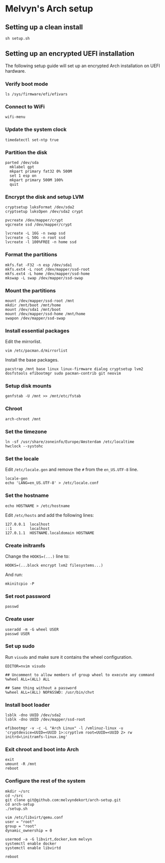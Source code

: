 # Melvyn's Arch setup

## Setting up a clean install

```
sh setup.sh
```

## Setting up an encrypted UEFI installation

The following setup guide will set up an encrypted Arch installation on UEFI hardware.

### Verify boot mode

```
ls /sys/firmware/efi/efivars
```

### Connect to WiFi

```
wifi-menu
```

### Update the system clock

```
timedatectl set-ntp true
```

### Partition the disk

```
parted /dev/sda
  mklabel gpt
  mkpart primary fat32 0% 500M
  set 1 esp on
  mkpart primary 500M 100%
  quit
```

### Encrypt the disk and setup LVM

```
cryptsetup luksFormat /dev/sda2
cryptsetup luksOpen /dev/sda2 crypt

pvcreate /dev/mapper/crypt
vgcreate ssd /dev/mapper/crypt

lvcreate -L 16G -n swap ssd
lvcreate -L 50G -n root ssd
lvcreate -l 100%FREE -n home ssd
```

### Format the partitions

```
mkfs.fat -F32 -n esp /dev/sda1
mkfs.ext4 -L root /dev/mapper/ssd-root
mkfs.ext4 -L home /dev/mapper/ssd-home
mkswap -L swap /dev/mapper/ssd-swap
```

### Mount the partitions

```
mount /dev/mapper/ssd-root /mnt
mkdir /mnt/boot /mnt/home
mount /dev/sda1 /mnt/boot
mount /dev/mapper/ssd-home /mnt/home
swapon /dev/mapper/ssd-swap
```

### Install essential packages

Edit the mirrorlist.
```
vim /etc/pacman.d/mirrorlist
```

Install the base packages.
```
pacstrap /mnt base linux linux-firmware dialog cryptsetup lvm2 dosfstools efibootmgr sudo pacman-contrib git neovim
```

### Setup disk mounts

```
genfstab -U /mnt >> /mnt/etc/fstab
```

### Chroot

```
arch-chroot /mnt
```

### Set the timezone

```
ln -sf /usr/share/zoneinfo/Europe/Amsterdam /etc/localtime
hwclock --systohc
```

### Set the locale

Edit `/etc/locale.gen` and remove the `#` from the `en_US.UTF-8` line.

```
locale-gen
echo 'LANG=en_US.UTF-8' > /etc/locale.conf
```

### Set the hostname

```
echo HOSTNAME > /etc/hostname
```

Edit `/etc/hosts` and add the following lines:

```
127.0.0.1  localhost
::1        localhost
127.0.1.1  HOSTNAME.localdomain HOSTNAME
```

### Create initramfs

Change the `HOOKS=(...)` line to:

```
HOOKS=(...block encrypt lvm2 filesystems...)
```

And run:

```
mkinitcpio -P
```

### Set root password

```
passwd
```

### Create user

```
useradd -m -G wheel USER
passwd USER
```

### Set up sudo

Run `visudo` and make sure it contains the wheel configuration.

```
EDITOR=nvim visudo
```

```
## Uncomment to allow members of group wheel to execute any command
%wheel ALL=(ALL) ALL

## Same thing without a password
%wheel ALL=(ALL) NOPASSWD: /usr/bin/chvt
```

### Install boot loader

```
lsblk -dno UUID /dev/sda2
lsblk -dno UUID /dev/mapper/ssd-root

efibootmgr -v -c -L "Arch Linux" -l /vmlinuz-linux -u 'cryptdevice=UUID=<UUID 1>:cryptlvm root=UUID=<UUID 2> rw initrd=\initramfs-linux.img'
```

### Exit chroot and boot into Arch
```
exit
umount -R /mnt
reboot
```

### Configure the rest of the system
```
mkdir ~/src
cd ~/src
git clone git@github.com:melvyndekort/arch-setup.git
cd arch-setup
./setup.sh

vim /etc/libvirt/qemu.conf
user = "root"
group = "root"
dynamic_ownership = 0

usermod -a -G libvirt,docker,kvm melvyn
systemctl enable docker
systemctl enable libvirtd

reboot
```
